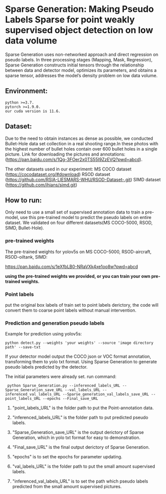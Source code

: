 # Sparse Generation: Making Pseudo Labels Sparse for point weakly supervised object detection on low data volume


Sparse Generation uses non-networked approach and direct regression on pseudo labels. In three processing stages (Mapping, Mask, Regression), Sparse Generation constructs initial tensors through the relationship between data and detector model, optimizes its parameters, and obtains a sparse tensor, addresses the model’s density problem on low data volume. 


## Environment: 
    python >=3.7.
    pytorch >=1.9.0.
    our cuda version is 11.6.
    
## Dataset:
Due to the need to obtain instances as dense as possible, we conducted Bullet-Hole data set collection in a real shooting range.In these photos with the highest number of bullet holes contain over 600 bullet holes in a single picture. Link for downloading the pictures and annotations: (https://pan.baidu.com/s/1Qg-3FOer2x0TS55I9ZzEVQ?pwd=abcd).

The other datasets used in our experiment:
MS COCO dataset (https://cocodataset.org/#download)
RSOD dataset (https://github.com/RSIA-LIESMARS-WHU/RSOD-Dataset-.git)
SIMD dataset (https://github.com/ihians/simd.git)


## How to run:
Only need to use a small set of supervised annotation data to train a pre-model, use this pre-trained model to predict the pseudo labels on entire dataset.
We validated on four different datasets(MS COCO-5000, RSOD, SIMD, Bullet-Hole).

### pre-trained weights
The pre-trained weights for yolov5s on MS COCO-5000, RSOD-aircraft, RSOD-oiltank, SIMD:

https://pan.baidu.com/s/1eXfbLB0-NRaVXk4xe1oo8w?pwd=abcd


**using the pre-trained weights we provided, or you can train your own pre-trained weights.**

### Point labels

put the original box labels of train set to point labels derictory, the code will convert them to coarse point labels without manual intervention.

### Prediction and generation pseudo labels

Example for prediction using yolov5s:

    python detect.py --weights 'your weights' --source 'image directory path' --save-txt

If your detector model output the COCO json or VOC format annotation, transforming them to yolo txt format. Using Sparse Generation to generate pseudo labels predicted by the detector.

   The initial parameters were already set. run command:
    
     python Sparse_Generation.py --inferenced_labels_URL --Sparse_Generation_save_URL --val_labels_URL --inferenced_val_labels_URL --Sparse_generation_val_labels_save_URL --point_labels_URL --epochs --Final_save_URL  
 

1. "point_labels_URL" is the folder path to put the Point-annotation data.

2. "inferenced_labels_URL" is the folder path to put predicted pseudo labels.

3. "Sparse_Generation_save_URL" is the output derictory of Sparse Generation, which in yolo txt format for easy to demonstration.

4. "Final_save_URL" is the final output derictory of Sparse Generation.

5. "epochs" is to set the epochs for parameter updating.

6. "val_labels_URL" is the folder path to put the small amount supervised labels.

7. "inferenced_val_labels_URL" is to set the path which pseudo labels predicted from the small amount supervised pictures.
